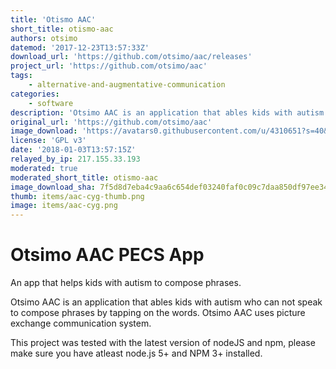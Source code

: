 ```yaml
---
title: 'Otismo AAC'
short_title: otismo-aac
authors: otsimo
datemod: '2017-12-23T13:57:33Z'
download_url: 'https://github.com/otsimo/aac/releases'
project_url: 'https://github.com/otsimo/aac'
tags:
    - alternative-and-augmentative-communication
categories:
    - software
description: 'Otsimo AAC is an application that ables kids with autism who can not speak to compose phrases by tapping on the words via using picture exchange communication system.'
original_url: 'https://github.com/otsimo/aac'
image_download: 'https://avatars0.githubusercontent.com/u/4310651?s=40&v=4'
license: 'GPL v3'
date: '2018-01-03T13:57:15Z'
relayed_by_ip: 217.155.33.193
moderated: true
moderated_short_title: otismo-aac
image_download_sha: 7f5d8d7eba4c9aa6c654def03240faf0c09c7daa850df97ee34da0d1f49969d7
thumb: items/aac-cyg-thumb.png
image: items/aac-cyg.png
---
```

# Otsimo AAC PECS App

An app that helps kids with autism to compose phrases.

Otsimo AAC is an application that ables kids with autism who can not speak to compose phrases by tapping on the words. Otsimo AAC uses picture exchange communication system.

This project was tested with the latest version of nodeJS and npm, please make sure you have atleast node.js 5+ and NPM 3+ installed.

